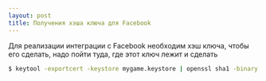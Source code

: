 ```yaml
---
layout: post
title: Получения хэша ключа для Facebook
---
```


Для реализации интеграции с Facebook необходим хэш ключа, чтобы его сделать, надо пойти туда, где этот ключ лежит и сделать

``` bash
$ keytool -exportcert -keystore mygame.keystore | openssl sha1 -binary | openssl base64
```
